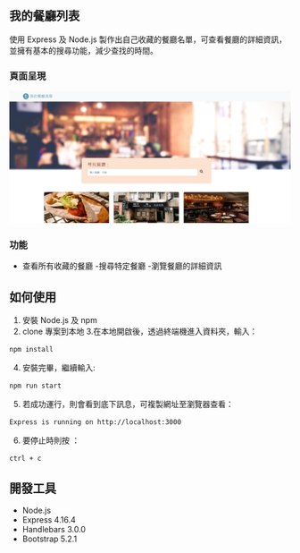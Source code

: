 ## 我的餐廳列表

使用 Express 及 Node.js 製作出自己收藏的餐廳名單，可查看餐廳的詳細資訊，並擁有基本的搜尋功能，減少查找的時間。

### 頁面呈現
![Index page about Restaurant List](./public/image/web_snapshot.png)

### 功能

- 查看所有收藏的餐廳 -搜尋特定餐廳 -瀏覽餐廳的詳細資訊

## 如何使用

1. 安裝 Node.js 及 npm
2. clone 專案到本地 3.在本地開啟後，透過終端機進入資料夾，輸入：

```bash
npm install
```

4. 安裝完畢，繼續輸入:

```bash
npm run start
```

5. 若成功運行，則會看到底下訊息，可複製網址至瀏覽器查看：

```bash
Express is running on http://localhost:3000
```

6. 要停止時則按 ：

```bash
ctrl + c
```

## 開發工具

- Node.js
- Express 4.16.4
- Handlebars 3.0.0
- Bootstrap 5.2.1
